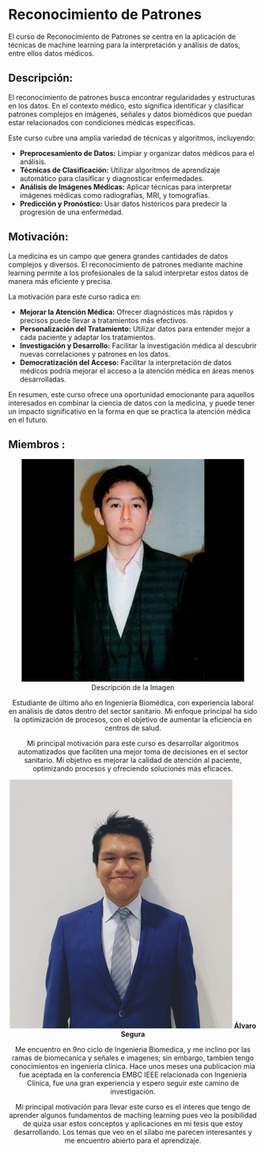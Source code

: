 # Reconocimiento de Patrones

El curso de Reconocimiento de Patrones se centra en la aplicación de técnicas de machine learning para la interpretación y análisis de datos, entre ellos datos médicos. 

## Descripción:

El reconocimiento de patrones  busca encontrar regularidades y estructuras en los datos. En el contexto médico, esto significa identificar y clasificar patrones complejos en imágenes, señales y datos biomédicos que puedan estar relacionados con condiciones médicas específicas.

Este curso cubre una amplia variedad de técnicas y algoritmos, incluyendo:

- **Preprocesamiento de Datos:** Limpiar y organizar datos médicos para el análisis.
- **Técnicas de Clasificación:** Utilizar algoritmos de aprendizaje automático para clasificar y diagnosticar enfermedades.
- **Análisis de Imágenes Médicas:** Aplicar técnicas para interpretar imágenes médicas como radiografías, MRI, y tomografías.
- **Predicción y Pronóstico:** Usar datos históricos para predecir la progresión de una enfermedad.

## Motivación:

La medicina es un campo que genera grandes cantidades de datos complejos y diversos. El reconocimiento de patrones mediante machine learning permite a los profesionales de la salud interpretar estos datos de manera más eficiente y precisa.

La motivación para este curso radica en:

- **Mejorar la Atención Médica:** Ofrecer diagnósticos más rápidos y precisos puede llevar a tratamientos más efectivos.
- **Personalización del Tratamiento:** Utilizar datos para entender mejor a cada paciente y adaptar los tratamientos.
- **Investigación y Desarrollo:** Facilitar la investigación médica al descubrir nuevas correlaciones y patrones en los datos.
- **Democratización del Acceso:** Facilitar la interpretación de datos médicos podría mejorar el acceso a la atención médica en áreas menos desarrolladas.

En resumen, este curso ofrece una oportunidad emocionante para aquellos interesados en combinar la ciencia de datos con la medicina, y puede tener un impacto significativo en la forma en que se practica la atención médica en el futuro.


## Miembros :



<div align="center">
  <img src="Imagenes/Read_me/huaylinos.jpg" style="width: 450px;>
  <br>
</div>
<strong style="font-size: 18px;">Descripción de la Imagen</strong>


Estudiante de último año en Ingeniería Biomédica, con experiencia laboral en análisis de datos dentro del sector sanitario. Mi enfoque principal ha sido la optimización de procesos, con el objetivo de aumentar la eficiencia en centros de salud.

Mi principal motivación para este curso es desarrollar algoritmos automatizados que faciliten una mejor toma de decisiones en el sector sanitario. Mi objetivo es mejorar la calidad de atención al paciente, optimizando procesos y ofreciendo soluciones más eficaces.

<div align="center">
  <img src="Imagenes/Read_me/segura.jpg" alt="Alvaro Segura" style="width: 450px;>
  <br>
</div>
<p align="center" style="font-size: 25px;">
  <strong>Álvaro Segura</strong>
</p>

Me encuentro en 9no ciclo de Ingenieria Biomedica, y me inclino por las ramas de biomecanica y señales e imagenes; sin embargo, tambien tengo conocimientos en ingeniería clínica. Hace unos meses una publicacion mia fue aceptada en la conferencia EMBC IEEE relacionada con Ingenieria Clinica, fue una gran experiencia y espero seguir este camino de investigación. 

Mi principal motivación para llevar este curso es el interes que tengo de aprender algunos fundamentos de maching learning pues veo la posibilidad de quiza usar estos conceptos y aplicaciones en mi tesis que estoy desarrollando. Los temas que veo en el silabo me parecen interesantes y me encuentro abierto para el aprendizaje. 

